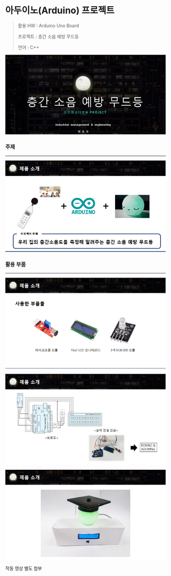 # 아두이노(Arduino) 프로젝트

> 활용 HW : Arduino Uno Board
>
> 프로젝트 : 층간 소음 예방 무드등
>
> 언어 : C++

![image-20210415223639578](README.assets/image-20210415223639578.png)



### 주제

___

![image-20210415224220341](README.assets/image-20210415224220341.png)



### 활용 부품

___

![image-20210415224334992](README.assets/image-20210415224334992.png)



![image-20210415231210728](README.assets/image-20210415231210728.png)



![image-20210415231645250](README.assets/image-20210415231645250.png)



작동 영상 별도 첨부